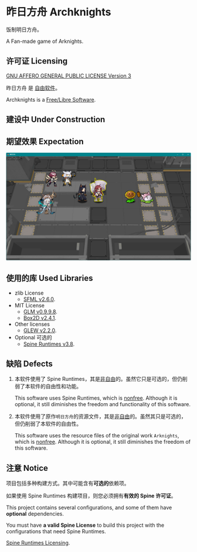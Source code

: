 # 昨日方舟  Archknights

饭制明日方舟。

A Fan-made game of Arknights.

## 许可证 Licensing

[GNU AFFERO GENERAL PUBLIC LICENSE Version 3](https://www.gnu.org/licenses/)

昨日方舟 是 [自由软件](https://www.gnu.org/philosophy/free-sw.html)。

Archknights is a [Free/Libre Software](https://www.gnu.org/philosophy/free-sw.en.html).

## **建设中  Under Construction**

## 期望效果  Expectation

<img src="doc/assets/screenshot230520212027.png" width="800px">

## 使用的库  Used Libraries

 - zlib License
	 - [SFML v2.6.0](https://github.com/SFML/SFML).
 - MIT License
	 - [GLM v0.9.9.8](https://github.com/g-truc/glm).
	 - [Box2D v2.4.1](https://github.com/erincatto/box2d).
 - Other licenses
	 - [GLEW v2.2.0](https://github.com/nigels-com/glew).
 - Optional 可选的
	 - [Spine Runtimes v3.8](https://github.com/EsotericSoftware/spine-runtimes).

## 缺陷 Defects

1. 
	本软件使用了 Spine Runtimes，其是[非自由](https://www.gnu.org/proprietary/proprietary.html)的。虽然它只是可选的，但仍削弱了本软件的自由性和功能。

	This software uses Spine Runtimes, which is [nonfree](https://www.gnu.org/proprietary/proprietary.en.html). Although it is optional, it still diminishes the freedom and functionality of this software.

2. 
	本软件使用了原作`明日方舟`的资源文件，其是[非自由](https://www.gnu.org/proprietary/proprietary.html)的。虽然其只是可选的，但仍削弱了本软件的自由性。

	This software uses the resource files of the original work `Arknights`, which is [nonfree](https://www.gnu.org/proprietary/proprietary.en.html). Although it is optional, it still diminishes the freedom of this software.

## 注意 Notice

项目包括多种构建方式。其中可能含有**可选的**依赖项。

如果使用 Spine Runtimes 构建项目，则您必须拥有**有效的 Spine 许可证**。

This project contains several configurations, and some of them have **optional** dependencies.

You must have **a valid Spine License** to build this project with the configurations that need Spine Runtimes.

[Spine Runtimes Licensing](https://github.com/EsotericSoftware/spine-runtimes#Licensing).

